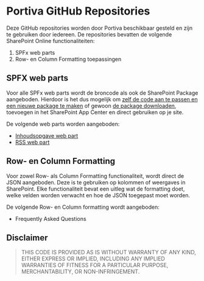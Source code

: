 # Portiva GitHub Repositories

Deze GitHub repositories worden door Portiva beschikbaar gesteld en zijn te gebruiken door iedereen. De repositories bevatten de volgende SharePoint Online functionaliteiten:
1. SPFx web parts
2. Row- en Column Formatting toepassingen

## SPFX web parts

Voor alle SPFx web parts wordt de broncode als ook de SharePoint Package aangeboden. Hierdoor is het dus mogelijk om [zelf de code aan te passen en een nieuwe package te maken][repo-chg] of gewoon [de package downloaden][repo-use], toevoegen in het SharePoint App Center en direct gebruiken op je site.

De volgende web parts worden aangeboden:
- [Inhoudsopgave web part][link-repo-wptoc]
- [RSS web part][link-repo-wprss]

## Row- en Column Formatting

Voor zowel Row- als Column Formatting functionaliteit, wordt direct de JSON aangeboden. Deze is te gebruiken op kolommen of weergaves in SharePoint. Elke functionaliteit bevat een uitleg wat de formatting doet, welke velden worden verwacht en hoe de JSON toegepast moet worden.

De volgende Row- en Column formatting wordt aangeboden:
- Frequently Asked Questions

## Disclaimer

> THIS CODE IS PROVIDED AS IS WITHOUT WARRANTY OF ANY KIND, EITHER EXPRESS OR IMPLIED, INCLUDING ANY IMPLIED WARRANTIES OF FITNESS FOR A PARTICULAR PURPOSE, MERCHANTABILITY, OR NON-INFRINGEMENT.

[repo-chg]: https://github.com/Portiva-O365/portfolio/blob/master/repository-gebruiken.md
[repo-use]: https://github.com/Portiva-O365/portfolio/blob/master/repository-packages.md

[link-repo-wptoc]: https://github.com/Portiva-O365/webpart-tableofcontents
[link-repo-wprss]: https://github.com/Portiva-O365/webpart-rss